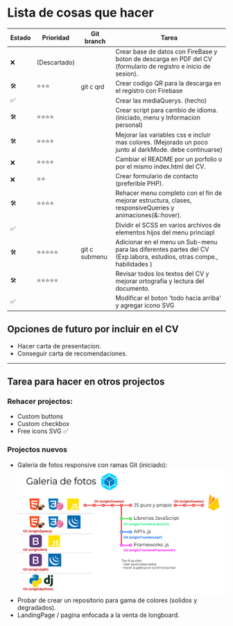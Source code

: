 # Lista de cosas que hacer

| Estado | Prioridad    | Git branch    | Tarea                                                                                                                 |
| ------ | ------------ | ------------- | --------------------------------------------------------------------------------------------------------------------- |
| ❌     | (Descartado) |               | Crear base de datos con FireBase y boton de descarga en PDF del CV (formulario de registro e inicio de sesion).       |
| 🛠      | ⭐⭐⭐       | git c qrd     | Crear codigo QR para la descarga en el registro con Firebase                                                          |
| ✅     |              |               | Crear las mediaQuerys. (hecho)                                                                                        |
| 🛠      | ⭐⭐⭐⭐     |               | Crear script para cambio de idioma. (iniciado, menu y Informacion personal)                                           |
| 🛠      | ⭐⭐⭐⭐     |               | Mejorar las variables css e incluir mas colores. (Mejorado un poco junto al darkMode. debe continuarse)               |
| ❌     | ⭐⭐⭐⭐     |               | Cambiar el README por un porfolio o por el mismo index.html del CV.                                                   |
| ❌     | ⭐⭐         |               | Crear formulario de contacto (preferible PHP).                                                                        |
| 🛠      | ⭐⭐⭐⭐     |               | Rehacer menu completo con el fin de mejorar estructura, clases, responsiveQueries y animaciones(&::hover).            |
| ✅     |              |               | Dividir el SCSS en varios archivos de elementos hijos del menu princiapl                                              |
| 🛠      | ⭐⭐⭐⭐⭐   | git c submenu | Adicionar en el menu un Sub-menu para las diferentes partes del CV (Exp.labora, estudios, otras compe., habilidades ) |
| 🛠      | ⭐⭐⭐⭐⭐   |               | Revisar todos los textos del CV y mejorar ortografia y lectura del documento.                                         |
| ✅     |              |               | Modificar el boton 'todo hacia arriba' y agregar icono SVG                                                            |

## Opciones de futuro por incluir en el CV

- Hacer carta de presentacion.
- Conseguir carta de recomendaciones.

---

## Tarea para hacer en otros projectos

### Rehacer projectos:

- Custom buttons
- Custom checkbox
- Free icons SVG ✅

### Projectos nuevos

- Galeria de fotos responsive con ramas Git (iniciado):
  ![Texto alternativo](archives/mapa.jpg)
- Probar de crear un repositorio para gama de colores (solidos y degradados).
- LandingPage / pagina enfocada a la venta de longboard.
